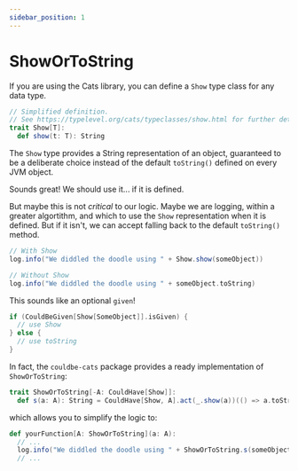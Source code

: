 ```yaml
---
sidebar_position: 1
---
```


# ShowOrToString

If you are using the Cats library, you can define a `Show` type class for any data type.

```scala
// Simplified definition.
// See https://typelevel.org/cats/typeclasses/show.html for further details
trait Show[T]:
  def show(t: T): String
```

The `Show` type provides a String representation of an object, guaranteed to be a deliberate choice instead of the default `toString()` defined on every JVM object.

Sounds great! We should use it... if it is defined.

But maybe this is not _critical_ to our logic. Maybe we are logging, within a greater algortithm, and which to use the `Show` representation when it is defined. But if it isn't, we can accept falling back to the default `toString()` method.

```scala
// With Show
log.info("We diddled the doodle using " + Show.show(someObject))

// Without Show
log.info("We diddled the doodle using " + someObject.toString)
```

This sounds like an optional `given`!

```scala
if (CouldBeGiven[Show[SomeObject]].isGiven) {
  // use Show
} else {
  // use toString
}
```

In fact, the `couldbe-cats` package provides a ready implementation of `ShowOrToString`:
```scala
trait ShowOrToString[-A: CouldHave[Show]]:
  def s(a: A): String = CouldHave[Show, A].act(_.show(a))(() => a.toString)
```

which allows you to simplify the logic to:
```scala
def yourFunction[A: ShowOrToString](a: A):
  // ...
  log.info("We diddled the doodle using " + ShowOrToString.s(someObject))
  // ...
```
